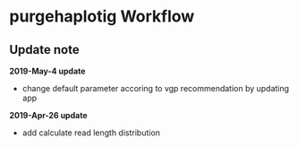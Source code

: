 # purgehaplotig Workflow
## Update note

**2019-May-4 update**
- change default parameter accoring to vgp recommendation by updating app

**2019-Apr-26 update**
- add calculate read length distribution
